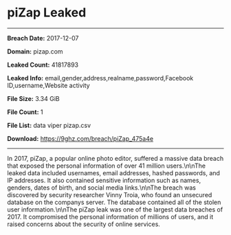 # piZap Leaked

------------
**Breach Date:** 2017-12-07

**Domain:** pizap.com

**Leaked Count:** 41817893

**Leaked Info:** email,gender,address,realname,password,Facebook ID,username,Website activity

**File Size:** 3.34 GiB

**File Count:** 1

**File List:** data viper pizap.csv

**Download:** https://9ghz.com/breach/piZap_475a4e

------------
In 2017, piZap, a popular online photo editor, suffered a massive data breach that exposed the personal information of over 41 million users.\n\nThe leaked data included usernames, email addresses, hashed passwords, and IP addresses. It also contained sensitive information such as names, genders, dates of birth, and social media links.\n\nThe breach was discovered by security researcher Vinny Troia, who found an unsecured database on the companys server. The database contained all of the stolen user information.\n\nThe piZap leak was one of the largest data breaches of 2017. It compromised the personal information of millions of users, and it raised concerns about the security of online services.
